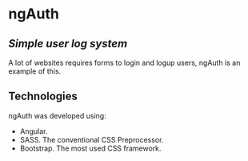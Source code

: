 # ngAuth
## _Simple user log system_
A lot of websites requires forms to login and logup users, ngAuth is an example of this.
## Technologies
ngAuth was developed using:
- Angular.
- SASS. The conventional CSS Preprocessor.
- Bootstrap. The most used CSS framework.
